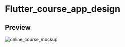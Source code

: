 # Flutter_course_app_design

## Preview

![online_course_mockup](https://user-images.githubusercontent.com/38382273/115584164-3c654100-a2d3-11eb-8d6e-57eb68675f30.png)
